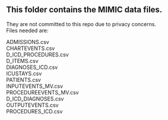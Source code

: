 ## This folder contains the MIMIC data files.

They are not committed to this repo due to privacy concerns.\
Files needed are:

ADMISSIONS.csv\
CHARTEVENTS.csv\
D_ICD_PROCEDURES.csv\
D_ITEMS.csv\
DIAGNOSES_ICD.csv\
ICUSTAYS.csv\
PATIENTS.csv\
INPUTEVENTS_MV.csv\
PROCEDUREEVENTS_MV.csv\
D_ICD_DIAGNOSES.csv\
OUTPUTEVENTS.csv\
PROCEDURES_ICD.csv
